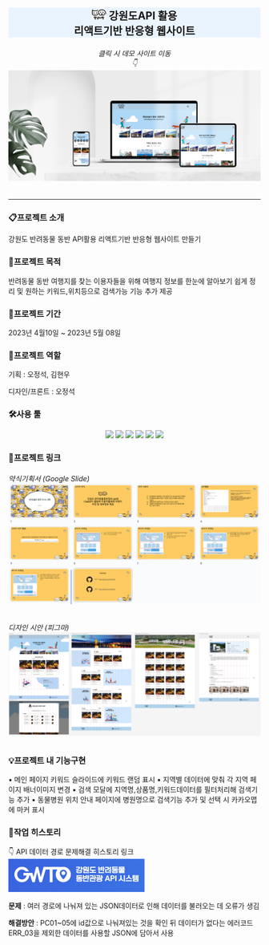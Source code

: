 ## <p align="center" style="background-color:#EAF4FF"><img src="./ReadmeImg/logo.png" height="20px"> <span>강원도API 활용<br>리액트기반 반응형 웹사이트</span> </p>

###### <p align="center">클릭 시 데모 사이트 이동 <br>👇[![텍스트](./ReadmeImg/siteImg.png)](https://jeong0214.github.io/Project04_ReactWeb/)</p>

---

### 📋프로젝트 소개

강원도 반려동물 동반 API활용 리액트기반 반응형 웹사이트 만들기

### 📌프로젝트 목적

반려동물 동반 여행지를 찾는 이용자들을 위해 여행지 정보를 한눈에 알아보기 쉽게 정리 및 원하는 키워드,위치등으로 검색가능 기능 추가 제공

### 📅프로젝트 기간

2023년 4월10일 ~ 2023년 5월 08일

### 👥프로젝트 역할

기획 : 오정석, 김현우

디자인/프론트 : 오정석

### 🛠사용 툴

<div align="center">
	<img src="https://img.shields.io/badge/HTML5-E34F26?style=flat&logo=HTML5&logoColor=white" />
	<img src="https://img.shields.io/badge/CSS3-1572B6?style=flat&logo=CSS3&logoColor=white" />
	<img src="https://img.shields.io/badge/JavaScript-F7DF1E?style=flat&logo=JavaScript&logoColor=white" />
	<img src="https://img.shields.io/badge/React-61DAFB?style=flat&logo=React&logoColor=white" />
	<img src="https://img.shields.io/badge/GitHub-181717?style=flat&logo=Github&logoColor=white" />
	<img src="https://img.shields.io/badge/Figma-F24e1e?style=flat&logo=Figma&logoColor=white" />
</div>

### 🔗프로젝트 링크

###### <p align="left">약식기획서 (Google Slide)[![텍스트](./ReadmeImg/briefPlan.png)](https://docs.google.com/presentation/d/1QlMgt9Q1HwoknFtCTHYVSkb39hF79r5V2cSc8E-BUy4/edit?usp=sharing)</p>
###### <p align="left">디자인 시안 (피그마)[![텍스트](./ReadmeImg/figma.png)](https://www.figma.com/file/X3dZkvNlJOnyDw3GPHWlcd/4%EC%B0%A8-%ED%94%84%EB%A1%9C%EC%A0%9D%ED%8A%B8_%EB%A9%8D%EB%83%A5%EC%9D%B4%EB%9E%91?node-id=0%3A1&t=y5UWV4usFotboNmd-1)</p>

### 💡프로젝트 내 기능구현

▪ 메인 페이지 키워드 슬라이드에 키워드 랜덤 표시
▪ 지역별 데이터에 맞춰 각 지역 페이지 배너이미지 변경
▪ 검색 모달에 지역명,상품명,키워드데이터를 필터처리해 검색기능 추가
▪ 동물병원 위치 안내 페이지에 병원명으로 검색기능 추가 및 선택 시 카카오맵에 마커 표시

### 📝작업 히스토리

👇 API 데이터 경로 문제해결 히스토리 링크<br>
[![텍스트](./ReadmeImg/GWTO.png)](https://tidy-savory-662.notion.site/04-_-d49f3713d7764ef1ac1628bfbf69db2b)


**문제** : 여러 경로에 나눠져 있는 JSON데이터로 인해 데이터를 불러오는 데 오류가 생김

**해결방안** : PC01~05에 id값으로 나눠져있는 것을 확인 뒤 데이터가 없다는 에러코드 ERR_03을 제외한 데이터를 사용할 JSON에 담아서 사용 
